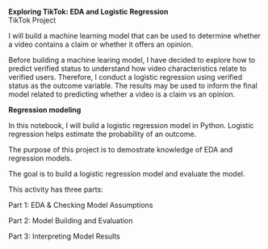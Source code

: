 **Exploring TikTok: EDA and Logistic Regression**  
TikTok Project 

I will build a machine learning model that can be used to determine whether a video contains a claim or whether it offers an opinion.

Before building a machine learing model, I have decided to explore how to predict verified status to understand how video characteristics relate to verified users. Therefore, I conduct a logistic regression using verified status as the outcome variable. The results may be used to inform the final model related to predicting whether a video is a claim vs an opinion.

**Regression modeling**

In this notebook, I will build a logistic regression model in Python. Logistic regression helps estimate the probability of an outcome.

The purpose of this project is to demostrate knowledge of EDA and regression models.

The goal is to build a logistic regression model and evaluate the model.

This activity has three parts:

Part 1: EDA & Checking Model Assumptions

Part 2: Model Building and Evaluation

Part 3: Interpreting Model Results
